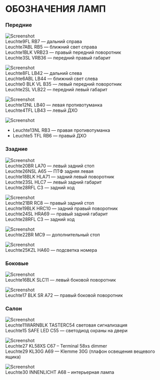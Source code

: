 # ОБОЗНАЧЕНИЯ ЛАМП

### Передние

![Screenshot](../images/PQ26/front_right.png)   
Leuchte9FL RB7 — дальний справа  
Leuchte7ABL RB5 — ближний свет справа  
Leuchte1BLK VRB23 — правый передний поворотник  
Leuchte3SL VRB36 — передний правый габарит 

![Screenshot](../images/PQ26/front_left.png)   
Leuchte8FL LB42 — дальний слева   
Leuchte6ABL LB44 — ближний свет слева   
Leuchte0 BLK VL B35 — левый передний поворотник   
Leuchte2SL VLB22 — передний левый габарит  

![Screenshot](../images/PQ26/fog_left.png)  
Leuchte12NL LB40 — левая противотуманка   
Leuchte4TFL LB43 — левый ДХО

![Screenshot](../images/PQ26/fog_right.png)  
* Leuchte13NL RB3 — правая противотуманка   
* Leuchte5 TFL RB6 — правый ДХО

### Ззадние

![Screenshot](../images/PQ26/rear_left_light.png)  
Leuchte20BR LA70 — левый задний стоп   
Leuchte26NSL A65 — ПТФ задняя левая   
Leuchte18BLK HLA71 — задний левый поворотник   
Leuchte23SL HLC7 — левый задний габарит   
Leuchte28RFL C3 — задний ход  

![Screenshot](../images/PQ26/rear_light.png)  
Leuchte21BR RC8 — правый задний стоп  
Leuchte19BLK HRC10 — задний правый поворотник   
Leuchte24SL HRA69 — правый задний габарит    
Leuchte28RFL C3 — задний ход  

![Screenshot](../images/PQ26/stop_light.png)  
Leuchte22BR MC9 — дополнительный стоп

![Screenshot](../images/PQ26/plate_light.png)  
Leuchte25KZL HA60 — подсветка номера

### Боковые

![Screenshot](../images/PQ26/left_blink.png)  
Leuchte16BLK SLC11 — левый боковой поворотник

![Screenshot](../images/PQ26/right_blink.png)  
Leuchte17 BLK SR A72 — правый боковой поворотник

### Салон

![Screenshot](../images/PQ26/security_light.png)  
Leuchte11WARNBLK TASTERC54 световая сигнализация   
Leuchte15 SAFE LED C55 — светодиод охраны на двери

![Screenshot](../images/PQ26/bardachok_light.png)  
Leuchte27 KL58XS C67 – Terminal 58xs dimmer   
Leuchte29 KL30G A69 — Klemme 30G (плафон освещения вещевого ящика)

![Screenshot](../images/PQ26/inner_light.png)  
Leuchte30 INNENLICHT A68 – интерьерная лампа

